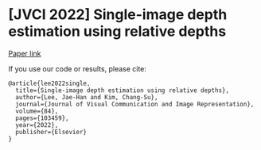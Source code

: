 # [JVCI 2022] Single-image depth estimation using relative depths

[Paper link](https://www.sciencedirect.com/science/article/abs/pii/S1047320322000190)

If you use our code or results, please cite:
```
@article{lee2022single,
  title={Single-image depth estimation using relative depths},
  author={Lee, Jae-Han and Kim, Chang-Su},
  journal={Journal of Visual Communication and Image Representation},
  volume={84},
  pages={103459},
  year={2022},
  publisher={Elsevier}
}
```
